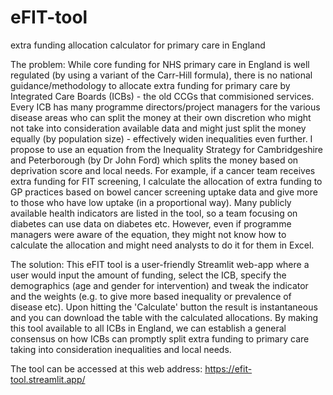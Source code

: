 # eFIT-tool
extra funding allocation calculator for primary care in England

The problem:
While core funding for NHS primary care in England is well regulated (by using a variant of the Carr-Hill formula), there is no national guidance/methodology to allocate extra funding for primary care by Integrated Care Boards (ICBs) - the old CCGs that commisioned services. Every ICB has many programme directors/project managers for the various disease areas who can split the money at their own discretion who might not take into consideration available data and might just split the money equally (by population size) - effectively widen inequalities even further.
I propose to use an equation from the Inequality Strategy for Cambridgeshire and Peterborough (by Dr John Ford) which splits the money based on deprivation score and local needs. For example, if a cancer team receives extra funding for FIT screening, I calculate the allocation of extra funding to GP practices based on bowel cancer screening uptake data and give more to those who have low uptake (in a proportional way). Many publicly available health indicators are listed in the tool, so a team focusing on diabetes can use data on diabetes etc. However, even if programme managers were aware of the equation, they might not know how to calculate the allocation and might need analysts to do it for them in Excel.

The solution:
This eFIT tool  is a user-friendly Streamlit web-app where a user would input the amount of funding, select the ICB, specify the demographics (age and gender for intervention) and tweak the indicator and the weights (e.g. to give more based inequality or prevalence of disease etc).  Upon hitting the 'Calculate' button the result is instantaneous and you can download the table with the calculated allocations.
By making this tool available to all ICBs in England, we can establish a general consensus on how ICBs can promptly split extra funding to primary care taking into consideration inequalities and local needs.

The tool can be accessed at this web address: https://efit-tool.streamlit.app/
